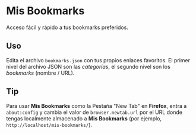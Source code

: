 # Mis Bookmarks

Acceso fácil y rápido a tus bookmarks preferidos.

## Uso

Edita el archivo `bookmarks.json` con tus propios enlaces favoritos. El primer nivel del archivo JSON son las *categorías*, el segundo nivel son los *bookmarks* (nombre / URL).

## Tip

Para usar **Mis Bookmarks** como la Pestaña "New Tab" en **Firefox**, entra a `about:config` y cambia el valor de `browser.newtab.url` por el URL donde tengas localmente almacenado a **Mis Bookmarks** (por ejemplo, `http://localhost/mis-bookmarks/`).